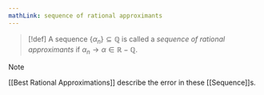 ```yaml
---
mathLink: sequence of rational approximants
---
```

>[!def]
>A sequence $\{\alpha_{n}\}\subseteq\mathbb{Q}$ is called a *sequence of rational approximants* if $\alpha_{n}\rightarrow \alpha\in\mathbb{R}-\mathbb{Q}$.

>[!note]
>[[Best Rational Approximations]] describe the error in these [[Sequence]]s.

